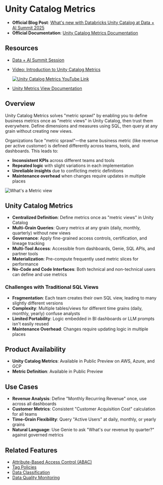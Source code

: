# Unity Catalog Metrics

- **Official Blog Post**: [What's new with Databricks Unity Catalog at Data + AI Summit 2025](https://www.databricks.com/blog/whats-new-databricks-unity-catalog-data-ai-summit-2025)
- **Official Documentation**: [Unity Catalog Metrics Documentation](https://docs.databricks.com/uc-metrics)

## Resources
- [Data + AI Summit Session](https://www.databricks.com/dataaisummit/session/introduction-unity-catalog-metrics-define-your-business-metrics-once)
- [Video: Introduction to Unity Catalog Metrics](https://www.youtube.com/watch?v=gMCFWSTgUoQ)

   [![Unity Catalog Metrics YouTube Link](https://img.youtube.com/vi/gMCFWSTgUoQ/mqdefault.jpg)](https://www.youtube.com/watch?v=gMCFWSTgUoQ)

- [Unity Metrics View Documentation](https://docs.databricks.com/aws/en/metric-views/)

## Overview

Unity Catalog Metrics solves "metric sprawl" by enabling you to define business metrics once as "metric views" in Unity Catalog, then trust them everywhere. Define dimensions and measures using SQL, then query at any grain without creating new views.

Organizations face "metric sprawl"—the same business metric (like revenue per active customer) is defined differently across teams, tools, and dashboards. This leads to:
- **Inconsistent KPIs** across different teams and tools
- **Repeated logic** with slight variations in each implementation
- **Unreliable insights** due to conflicting metric definitions
- **Maintenance overhead** when changes require updates in multiple places


![What's a Metric view](https://docs.databricks.com/aws/en/assets/images/what-is-f1090f388428085b3a7cd9a6876f7649.png)

## Unity Catalog Metrics
- **Centralized Definition**: Define metrics once as "metric views" in Unity Catalog
- **Multi-Grain Queries**: Query metrics at any grain (daily, monthly, quarterly) without new views
- **Governance**: Apply fine-grained access controls, certification, and lineage tracking
- **Multi-Tool Access**: Accessible from dashboards, Genie, SQL APIs, and partner tools
- **Materialization**: Pre-compute frequently used metric slices for performance
- **No-Code and Code Interfaces**: Both technical and non-technical users can define and use metrics

### Challenges with Traditional SQL Views
- **Fragmentation**: Each team creates their own SQL view, leading to many slightly different versions
- **Complexity**: Multiple tables/views for different time grains (daily, monthly, yearly) confuse analysts
- **Limited Portability**: Logic embedded in BI dashboards or LLM prompts isn't easily reused
- **Maintenance Overhead**: Changes require updating logic in multiple places

## Product Availability
- **Unity Catalog Metrics**: Available in Public Preview on AWS, Azure, and GCP
- **Metric Definition**: Available in Public Preview

## Use Cases

- **Revenue Analysis**: Define "Monthly Recurring Revenue" once, use across all dashboards
- **Customer Metrics**: Consistent "Customer Acquisition Cost" calculation for all teams
- **Time-Grain Flexibility**: Query "Active Users" at daily, monthly, or yearly grains
- **Natural Language**: Use Genie to ask "What's our revenue by quarter?" against governed metrics

## Related Features
- [Attribute-Based Access Control (ABAC)](../abac/)
- [Tag Policies](../tag-policies/)
- [Data Classification](../data-classification/)
- [Data Quality Monitoring](../anomaly-detection/) 